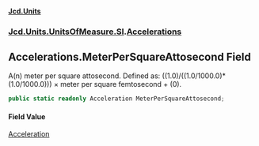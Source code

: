 #### [Jcd.Units](index.md 'index')
### [Jcd.Units.UnitsOfMeasure.SI](Jcd.Units.UnitsOfMeasure.SI.md 'Jcd.Units.UnitsOfMeasure.SI').[Accelerations](Accelerations.md 'Jcd.Units.UnitsOfMeasure.SI.Accelerations')

## Accelerations.MeterPerSquareAttosecond Field

A(n) meter per square attosecond. Defined as: ((1.0)/((1.0/1000.0)*(1.0/1000.0))) × meter per square femtosecond + (0).

```csharp
public static readonly Acceleration MeterPerSquareAttosecond;
```

#### Field Value
[Acceleration](Acceleration.md 'Jcd.Units.UnitTypes.Acceleration')